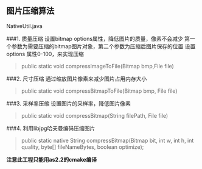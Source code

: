 ## 图片压缩算法
NativeUtil.java

###1. 质量压缩
 设置bitmap options属性，降低图片的质量，像素不会减少
 第一个参数为需要压缩的bitmap图片对象，第二个参数为压缩后图片保存的位置
 设置options 属性0-100，来实现压缩
> public static void compressImageToFile(Bitmap bmp,File file)

###2. 尺寸压缩
 通过缩放图片像素来减少图片占用内存大小
 >public static void compressBitmapToFile(Bitmap bmp, File file)
 
###3. 采样率压缩
 设置图片的采样率，降低图片像素
 > public static void compressBitmap(String filePath, File file)
 
###4. 利用libjpg哈夫曼编码压缩图片
 >  public static native String compressBitmap(Bitmap bit, int w, int h, int quality, byte[] fileNameBytes,
  	                                                boolean optimize);

**注意此工程只能用as2.2的cmake编译**
